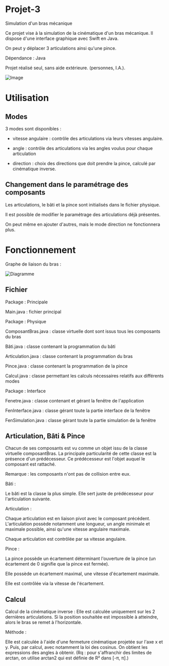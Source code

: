 # Projet-3

Simulation d'un bras mécanique

Ce projet vise à la simulation de la cinématique d'un bras mécanique. Il dispose d'une interface graphique avec Swift en Java.

On peut y déplacer 3 articulations ainsi qu'une pince. 

Dépendance : Java

Projet réalisé seul, sans aide extérieure. (personnes, I.A.).

![Image](https://github.com/user-attachments/assets/210d8980-9418-4d02-ac44-416eab71bdd4)

# Utilisation

## Modes

3 modes sont disponibles : 

- vitesse angulaire : contrôle des articulations via leurs vitesses angulaire.

- angle : contrôle des articulations via les angles voulus pour chaque articulation

- direction : choix des directions que doit prendre la pince, calculé par cinématique inverse.

## Changement dans le paramétrage des composants

Les articulations, le bâti et la pince sont initialisés dans le fichier physique. 

Il est possible de modifier le paramétrage des articulations déjà présentes.

On peut même en ajouter d'autres, mais le mode direction ne fonctionnera plus.

# Fonctionnement

Graphe de liaison du bras : 

![Diagramme](https://github.com/user-attachments/assets/f8d4ba4f-41c6-4e63-aca8-76396eb42998)

## Fichier

Package : Principale

  Main.java : fichier principal

Package : Physique

  ComposantBras.java : classe virtuelle dont sont issus tous les composants du bras

  Bâti.java : classe contenant la programmation du bâti

  Articulation.java : classe contenant la programmation du bras

  Pince.java : classe contenant la programmation de la pince

  Calcul.java : classe permettant les calculs nécessaires relatifs aux différents modes

Package : Interface

  Fenetre.java : classe contenant et gérant la fenêtre de l'application

  FenInterface.java : classe gérant toute la partie interface de la fenêtre

  FenSimulation.java : classe gérant toute la partie simulation de la fenêtre


## Articulation, Bâti & Pince

Chacun de ses composants est vu comme un objet issu de la classe virtuelle composantBras. La principale particularité de cette classe est la présence d'un prédécesseur. Ce prédécesseur est l'objet auquel le composant est rattaché. 

Remarque : les composants n'ont pas de collision entre eux.

Bâti : 

Le bâti est la classe la plus simple. Elle sert juste de prédécesseur pour l'articulation suivante.

Articulation :

Chaque articulation est en liaison pivot avec le composant précédent. L'articulation possède notamment une longueur, un angle minimale et maximale possible, ainsi qu'une vitesse angulaire maximale.

Chaque articulation est contrôlée par sa vitesse angulaire.

Pince : 

La pince possède un écartement déterminant l'ouverture de la pince (un écartement de 0 signifie que la pince est fermée). 

Elle possède un écartement maximal, une vitesse d'écartement maximale.

Elle est contrôlée via la vitesse de l'écartement.

## Calcul

Calcul de la cinématique inverse : 
Elle est calculée uniquement sur les 2 dernières articulations. Si la position souhaitée est impossible à atteindre, alors le bras se remet à l'horizontale.

Méthode : 

Elle est calculée à l'aide d'une fermeture cinématique projetée sur l'axe x et y. Puis, par calcul, avec notamment la loi des cosinus. On obtient les expressions des angles à obtenir. (Rq : pour s'affranchir des limites de arctan, on utilise arctan2 qui est définie de R² dans [-π, π].)
